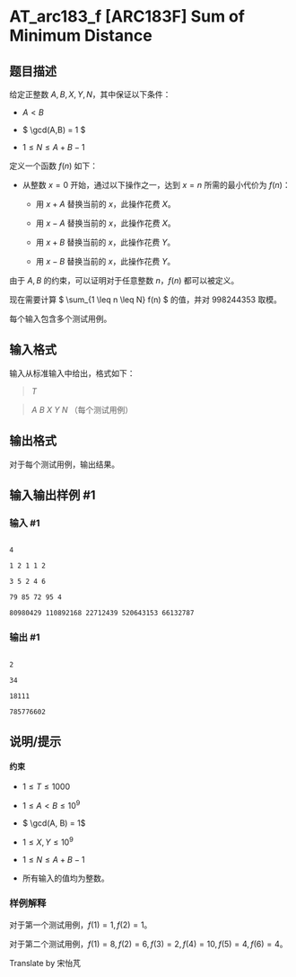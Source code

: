 # AT_arc183_f [ARC183F] Sum of Minimum Distance

## 题目描述

给定正整数 $A, B, X, Y, N$，其中保证以下条件：

- $A < B$
- $ \gcd(A,B) = 1 $
- $1 \leq N \leq A+B-1$

定义一个函数 $f(n)$ 如下：

- 从整数 $x=0$ 开始，通过以下操作之一，达到 $x=n$ 所需的最小代价为 $f(n)$：
  - 用 $x+A$ 替换当前的 $x$，此操作花费 $X$。
  - 用 $x-A$ 替换当前的 $x$，此操作花费 $X$。
  - 用 $x+B$ 替换当前的 $x$，此操作花费 $Y$。
  - 用 $x-B$ 替换当前的 $x$，此操作花费 $Y$。

由于 $A, B$ 的约束，可以证明对于任意整数 $n$，$f(n)$ 都可以被定义。

现在需要计算 $ \sum_{1 \leq n \leq N} f(n) $ 的值，并对 $998244353$ 取模。

每个输入包含多个测试用例。

## 输入格式

输入从标准输入中给出，格式如下：

> $T$  
> $A\ B\ X\ Y\ N$ （每个测试用例）

## 输出格式

对于每个测试用例，输出结果。

## 输入输出样例 #1

### 输入 #1

```
4
1 2 1 1 2
3 5 2 4 6
79 85 72 95 4
80980429 110892168 22712439 520643153 66132787
```

### 输出 #1

```
2
34
18111
785776602
```

## 说明/提示

####  约束

- $1 \leq T \leq 1000$
- $1 \leq A < B \leq 10^9$
- $ \gcd(A, B) = 1$
- $1 \leq X, Y \leq 10^9$
- $1 \leq N \leq A+B-1$
- 所有输入的值均为整数。

### 样例解释

对于第一个测试用例，$f(1)=1,f(2)=1$。
对于第二个测试用例，$f(1)=8,f(2)=6,f(3)=2,f(4)=10,f(5)=4,f(6)=4$。

Translate by 宋怡芃